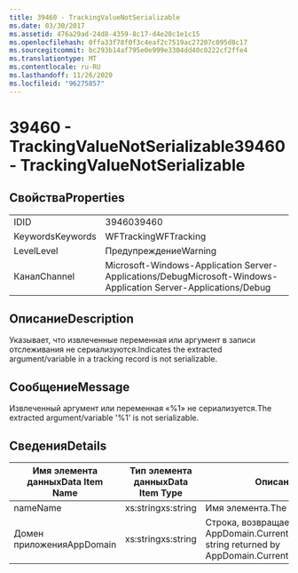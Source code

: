 ```yaml
---
title: 39460 - TrackingValueNotSerializable
ms.date: 03/30/2017
ms.assetid: 476a29ad-24d8-4359-8c17-d4e20c1e1c15
ms.openlocfilehash: 0ffa33f78f0f3c4eaf2c7519ac27207c095d8c17
ms.sourcegitcommit: bc293b14af795e0e999e3304dd40c0222cf2ffe4
ms.translationtype: MT
ms.contentlocale: ru-RU
ms.lasthandoff: 11/26/2020
ms.locfileid: "96275857"
---
```

# <a name="39460---trackingvaluenotserializable"></a><span data-ttu-id="d8698-102">39460 - TrackingValueNotSerializable</span><span class="sxs-lookup"><span data-stu-id="d8698-102">39460 - TrackingValueNotSerializable</span></span>

## <a name="properties"></a><span data-ttu-id="d8698-103">Свойства</span><span class="sxs-lookup"><span data-stu-id="d8698-103">Properties</span></span>  
  
|||  
|-|-|  
|<span data-ttu-id="d8698-104">ID</span><span class="sxs-lookup"><span data-stu-id="d8698-104">ID</span></span>|<span data-ttu-id="d8698-105">39460</span><span class="sxs-lookup"><span data-stu-id="d8698-105">39460</span></span>|  
|<span data-ttu-id="d8698-106">Keywords</span><span class="sxs-lookup"><span data-stu-id="d8698-106">Keywords</span></span>|<span data-ttu-id="d8698-107">WFTracking</span><span class="sxs-lookup"><span data-stu-id="d8698-107">WFTracking</span></span>|  
|<span data-ttu-id="d8698-108">Level</span><span class="sxs-lookup"><span data-stu-id="d8698-108">Level</span></span>|<span data-ttu-id="d8698-109">Предупреждение</span><span class="sxs-lookup"><span data-stu-id="d8698-109">Warning</span></span>|  
|<span data-ttu-id="d8698-110">Канал</span><span class="sxs-lookup"><span data-stu-id="d8698-110">Channel</span></span>|<span data-ttu-id="d8698-111">Microsoft-Windows-Application Server-Applications/Debug</span><span class="sxs-lookup"><span data-stu-id="d8698-111">Microsoft-Windows-Application Server-Applications/Debug</span></span>|  
  
## <a name="description"></a><span data-ttu-id="d8698-112">Описание</span><span class="sxs-lookup"><span data-stu-id="d8698-112">Description</span></span>  

 <span data-ttu-id="d8698-113">Указывает, что извлеченные переменная или аргумент в записи отслеживания не сериализуются.</span><span class="sxs-lookup"><span data-stu-id="d8698-113">Indicates the extracted argument/variable in a tracking record is not serializable.</span></span>  
  
## <a name="message"></a><span data-ttu-id="d8698-114">Сообщение</span><span class="sxs-lookup"><span data-stu-id="d8698-114">Message</span></span>  

 <span data-ttu-id="d8698-115">Извлеченный аргумент или переменная «%1» не сериализуется.</span><span class="sxs-lookup"><span data-stu-id="d8698-115">The extracted argument/variable '%1' is not serializable.</span></span>  
  
## <a name="details"></a><span data-ttu-id="d8698-116">Сведения</span><span class="sxs-lookup"><span data-stu-id="d8698-116">Details</span></span>  
  
|<span data-ttu-id="d8698-117">Имя элемента данных</span><span class="sxs-lookup"><span data-stu-id="d8698-117">Data Item Name</span></span>|<span data-ttu-id="d8698-118">Тип элемента данных</span><span class="sxs-lookup"><span data-stu-id="d8698-118">Data Item Type</span></span>|<span data-ttu-id="d8698-119">Описание</span><span class="sxs-lookup"><span data-stu-id="d8698-119">Description</span></span>|  
|--------------------|--------------------|-----------------|  
|<span data-ttu-id="d8698-120">name</span><span class="sxs-lookup"><span data-stu-id="d8698-120">Name</span></span>|<span data-ttu-id="d8698-121">xs:string</span><span class="sxs-lookup"><span data-stu-id="d8698-121">xs:string</span></span>|<span data-ttu-id="d8698-122">Имя элемента.</span><span class="sxs-lookup"><span data-stu-id="d8698-122">The name of the item.</span></span>|  
|<span data-ttu-id="d8698-123">Домен приложения</span><span class="sxs-lookup"><span data-stu-id="d8698-123">AppDomain</span></span>|<span data-ttu-id="d8698-124">xs:string</span><span class="sxs-lookup"><span data-stu-id="d8698-124">xs:string</span></span>|<span data-ttu-id="d8698-125">Строка, возвращаемая AppDomain.CurrentDomain.FriendlyName.</span><span class="sxs-lookup"><span data-stu-id="d8698-125">The string returned by AppDomain.CurrentDomain.FriendlyName.</span></span>|

